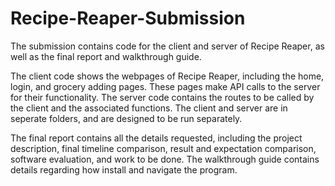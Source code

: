# Recipe-Reaper-Submission

The submission contains code for the client and server of Recipe Reaper, as well as the final report and walkthrough guide.

The client code shows the webpages of Recipe Reaper, including the home, login, and grocery adding pages. These pages make API calls to the server for their functionality. The server code contains the routes to be called by the client and the associated functions. The client and server are in seperate folders, and are designed to be run separately.

The final report contains all the details requested, including the project description, final timeline comparison, result and expectation comparison, software evaluation, and work to be done. The walkthrough guide contains details regarding how install and navigate the program.
